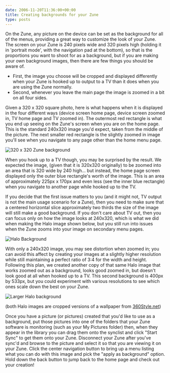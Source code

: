 ```yaml
---
date: 2006-11-20T11:36:00+00:00
title: Creating backgrounds for your Zune
type: posts
---
```

On the Zune, any picture on the device can be set as the background for all of the menus, providing a great way to customize the look of your Zune. The screen on your Zune is 240 pixels wide and 320 pixels high (holding it in 'portrait mode', with the navigation pad at the bottom), so that is the proportions you want to shoot for as a background, but if you are making your own background images, then there are few things you should be aware of.

  * First, the image you choose will be cropped and displayed differently when your Zune is hooked up to output to a TV than it does when you are using the Zune normally.
  * Second, whenever you leave the main page the image is zoomed in a bit on all four sides.

Given a 320 x 320 square photo, here is what happens when it is displayed in the four different ways (device screen home page, device screen zoomed in, TV home page and TV zoomed in). The outermost red rectangle is what you end up seeing on the Zune's screen when you are on the home page. This is the standard 240x320 image you'd expect, taken from the middle of the picture. The next smaller red rectangle is the slightly zoomed in image you'll see when you navigate to any page other than the home menu page.

![320 x 320 Zune background](/images/ZuneBackground320x320.jpg)

When you hook up to a TV though, you may be surprised by the result. We expected the image, (given that it is 320x320 originally) to be zoomed into an area that is 320 wide by 240 high... but instead, the home page screen displayed only the outer blue rectangle's worth of the image. This is an area of approximately 225px x 170px and even less (see the inner blue rectangle) when you navigate to another page while hooked up to the TV.

If you decide that the first issue matters to you (and it might not, TV output is not the main usage scenario for a Zune), then you need to make sure that a centered horizontal slice approximately two thirds the size of the image will still make a good background. If you don't care about TV out, then you can focus only on how the image looks at 240x320, which is what we did when making the Halo image shown below, but you still run into issues when the Zune zooms into your image on secondary menu pages.

 ![Halo Background](http://www.on10.net/images/blogs/Halo3Zune.jpg)

With only a 240x320 image, you may see distortion when zoomed in; you can avoid this affect by creating your images at a slightly higher resolution while still maintaining a perfect ratio of 3:4 for the width and height. Following this plan, we created another copy of that same Halo image that works zoomed out as a background, looks good zoomed in, but doesn't look good at all when hooked up to a TV. This second background is 400px by 533px, but you could experiment with various resolutions to see which ones scale down the best on your Zune.

![Larger Halo background](/images/LargerHalo3Background.jpg)

(both Halo images are cropped versions of a wallpaper from [360Style.net](http://360style.net/wallpapers28.html))

Once you have a picture (or pictures) created that you'd like to use as a background, put those pictures into one of the folders that your Zune software is monitoring (such as your My Pictures folder) then, when they appear in the library you can drag them onto the synclist and click "Start Sync" to get them onto your Zune. Disconnect your Zune after you've sync'd and browse to the picture and select it so that you are viewing it on your Zune. Click the center navigation button to bring up a menu listing what you can do with this image and pick the "apply as background" option. Hold down the back button to jump back to the home page and check out your creation!

